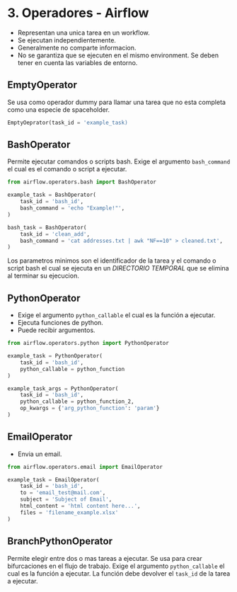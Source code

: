 # 3. Operadores - Airflow
- Representan una unica tarea en un workflow.
- Se ejecutan independientemente.
- Generalmente no comparte informacion.
- No se garantiza que se ejecuten en el mismo environment. Se deben tener en cuenta las variables de entorno.

## EmptyOperator
Se usa como operador dummy para llamar una tarea que no esta completa como una especie de spaceholder.

```python
EmptyOeprator(task_id = 'example_task)
```

## BashOperator
Permite ejecutar comandos o scripts bash. Exige el argumento `bash_command` el cual es el comando o script a ejecutar.

```python
from airflow.operators.bash import BashOperator

example_task = BashOperator(
    task_id = 'bash_id',
    bash_command = 'echo "Example!"',
)

bash_task = BashOperator(
    task_id = 'clean_add',
    bash_command = 'cat addresses.txt | awk "NF==10" > cleaned.txt',
)
```
Los parametros minimos son el identificador de la tarea y el comando o script bash el cual se ejecuta en un *DIRECTORIO TEMPORAL* que se elimina al terminar su ejecucion.

## PythonOperator

- Exige el argumento `python_callable` el cual es la función a ejecutar.
- Ejecuta funciones de python.
- Puede recibir argumentos.

```python
from airflow.operators.python import PythonOperator

example_task = PythonOperator(
    task_id = 'bash_id',
    python_callable = python_function
)

example_task_args = PythonOperator(
    task_id = 'bash_id',
    python_callable = python_function_2,
    op_kwargs = {'arg_python_function': 'param'}
)
```

## EmailOperator
- Envia un email.

```python
from airflow.operators.email import EmailOperator

example_task = EmailOperator(
    task_id = 'bash_id',
    to = 'email_test@mail.com',
    subject = 'Subject of Email',
    html_content = 'html content here...',
    files = 'filename_example.xlsx'
)
```

## BranchPythonOperator
Permite elegir entre dos o mas tareas a ejecutar. Se usa para crear bifurcaciones en el flujo de trabajo. Exige el argumento `python_callable` el cual es la función a ejecutar. La función debe devolver el `task_id` de la tarea a ejecutar.